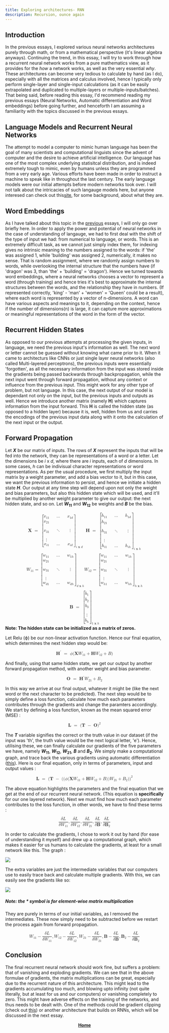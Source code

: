 ```yaml
---
title: Exploring architectures- RNN
description: Recursion, ounce again
---
```


## Introduction

In the previous essays, I explored various neural networks architectures purely through math, or from a mathematical perspective (it's linear algebra anyways). Continuing the trend, in this essay, I will try to work through how a recurrent neural network works from a pure mathematics view, as it provides for the *how* a network works, as well as the very essential *why*. These architectures can become very tedious to calculate by hand (as I do), especially with all the matrices and calculus involved, hence I typically only perform single-layer and single-input calculations (as it can be easily extrapolated and duplicated to multiple-layers or multiple-inputs/batches). That being said, before reading this essay, I'd recommend reading my previous essays (Neural Networks, Automatic differentiation and Word embeddings) before going further, and henceforth I am assuming a familiarity with the topics discussed in the previous essays.

## Language Models and Recurrent Neural Networks

The attempt to model a computer to mimic human language has been the goal of many scientists and computational linguists since the advent of computer and the desire to achieve artificial intelligence. Our language has one of the most complex underlying statisitcal distribution, and is indeed extremely tough to mimic, even by humans unless they are programmed from a very early age. Various efforts have been made in order to instruct a machine to speak like in throughout the last century. The early language models were our initial attempts before modern networks took over. I will not talk about the intricacies of such langauge models here, but anyone interesed can check out this<a href="https://d2l.ai/chapter_recurrent-neural-networks/language-model.html">site</a>, for some background, about what  they are. 

## Word Embeddings

As I have talked about this topic in the <a href="/blog/wtov/">previous</a> essays, I will only go over briefly here. In order to apply the power and potential of neural networks in the case of understanding of langauge, we had to first deal with the shift of the type of input we had: from numerical to language, or words. This is an extremely difficult task, as we cannot just simply index them, for indexing gives no intrinsic meaning to the numbers assigned to the words: if 'the' was assigned 1, while 'building' was assigned 2, numerically, it makes no sense. That is random assignment, where we randomly assign numbers to words, while overlooking the internal structure that the numbers have (if 'dragon' was 3, than 'the' + 'building' = 'dragon'). Hence we turned towards word embeddings, where a neural networks chooses a vector to represent a word (through training) and hence tries it's best to approximate the internal structures between the words, and the relationship they have in numbers. (If represented correctly, 'king' - 'man' + 'women' = 'Queen' could be a result), where each word is represented by a vector of n-dimensions. A word can have various aspects and meanings to it, depending on the context, hence if the number of dimensions(n) is large, it can capture more approximations or meaningful representations of the word in the form of the vector.

## Recurrent Hidden States

As opposed to our previous attempts at processing the given inputs, in language,  we need the previous input's information as well. The next word or letter cannot be guessed without knowing what came prior to it. When it came to architecturs like CNNs or just single layer neural networks (also called Multi-layered perceptrons), the previous inputs were essentially 'forgotten', as all the necessary information from the input was stored inside the gradients being passed backwards through backpropagation, while the next input went through forward propagation, without any context or influence from the previous input. This might work for any other type of problem, but not language. In this case, the next output of our model is dependant not only on the input, but the previous inputs and outputs as well. Hence we introduce another matrix (namely **H**) which captures information from the input forward. This **H** is called the hidden state (as opposed to a hidden layer) because it is, well, hidden from us and carries the encodings of the previous input data along with it onto the calculation of the next input or the output.

## Forward Propagation

Let <strong>*X*</strong> be our matrix of inputs. The rows of <strong>*X*</strong> represent the inputs that will be fed into the network, they can be representations of a word or a letter. Let the dimensions be *i* x *d*, where there are *i* inputs, each of *d* dimensions. In some cases, *h* can be indivisual character representations or word representations. As per the usual procedure, we first multiply the input matrix by a weight parameter, and add a bias vector to it, but in this case, we want the previous information to persist, and hence we initiate a hidden state <strong>*H*</strong>. Our output at any time step will depend upon not only the weight and bias parameters, but also this hidden state which will be used, and it'll be multiplied by another weight parameter to give our output: the next hidden state, and so on. Let <strong>*W*<sub>11</sub></strong> and <strong>*W*<sub>12</sub></strong> be weights and <strong>*B*</strong> be the bias.

<math display="block" class="tml-display" style="display:block math;"><mtable columnalign="left"><mtr><mtd class="tml-left" style="padding:0.5ex 0em 0.5ex 0em;"><mrow><mi>𝐗</mi><mtext> </mtext><mo>=</mo><mtext> </mtext><msub><mrow><mo fence="true" form="prefix">[</mo><mtable columnalign="center center center center center"><mtr><mtd style="padding-left:0em;"><msub><mi>x</mi><mn>11</mn></msub></mtd><mtd><mrow></mrow></mtd><mtd><mo>…</mo></mtd><mtd><mrow></mrow></mtd><mtd style="padding-right:0em;"><msub><mi>x</mi><mrow><mn>1</mn><mi>d</mi></mrow></msub></mtd></mtr><mtr><mtd style="padding-left:0em;"><msub><mi>x</mi><mn>21</mn></msub></mtd><mtd><mrow></mrow></mtd><mtd><mrow></mrow></mtd><mtd><mrow></mrow></mtd><mtd style="padding-right:0em;"><mrow></mrow></mtd></mtr><mtr><mtd style="padding-left:0em;"><msub><mi>x</mi><mn>31</mn></msub></mtd><mtd><mrow></mrow></mtd><mtd><mo>⋱</mo></mtd><mtd><mrow></mrow></mtd><mtd style="padding-right:0em;"><mrow><mi>⋮</mi><mspace width="0pt" height="14.944pt"></mspace></mrow></mtd></mtr><mtr><mtd style="padding-left:0em;"><mrow><mi>⋮</mi><mspace width="0pt" height="14.944pt"></mspace></mrow></mtd><mtd><mrow></mrow></mtd><mtd><mrow></mrow></mtd><mtd><mrow></mrow></mtd><mtd style="padding-right:0em;"><mrow></mrow></mtd></mtr><mtr><mtd style="padding-left:0em;"><msub><mi>x</mi><mrow><mi>i</mi><mn>1</mn></mrow></msub></mtd><mtd><mrow></mrow></mtd><mtd><mo>…</mo></mtd><mtd><mrow></mrow></mtd><mtd style="padding-right:0em;"><msub><mi>x</mi><mrow><mi>i</mi><mi>d</mi></mrow></msub></mtd></mtr></mtable><mo fence="true" form="postfix">]</mo></mrow><mrow><mi>i</mi><mtext> </mtext><mi>𝐱</mi><mtext> </mtext><mi>d</mi></mrow></msub><mtext> </mtext><mtext> </mtext><mi>𝐇</mi><mtext> </mtext><mo>=</mo><mtext> </mtext><msub><mrow><mo fence="true" form="prefix">[</mo><mtable columnalign="center center center center center"><mtr><mtd style="padding-left:0em;"><msub><mi>h</mi><mn>11</mn></msub></mtd><mtd><mrow></mrow></mtd><mtd><mo>…</mo></mtd><mtd><mrow></mrow></mtd><mtd style="padding-right:0em;"><msub><mi>h</mi><mrow><mn>1</mn><mi>d</mi></mrow></msub></mtd></mtr><mtr><mtd style="padding-left:0em;"><msub><mi>h</mi><mn>21</mn></msub></mtd><mtd><mrow></mrow></mtd><mtd><mrow></mrow></mtd><mtd><mrow></mrow></mtd><mtd style="padding-right:0em;"><mrow></mrow></mtd></mtr><mtr><mtd style="padding-left:0em;"><msub><mi>h</mi><mn>31</mn></msub></mtd><mtd><mrow></mrow></mtd><mtd><mo>⋱</mo></mtd><mtd><mrow></mrow></mtd><mtd style="padding-right:0em;"><mrow><mi>⋮</mi><mspace width="0pt" height="14.944pt"></mspace></mrow></mtd></mtr><mtr><mtd style="padding-left:0em;"><mrow><mi>⋮</mi><mspace width="0pt" height="14.944pt"></mspace></mrow></mtd><mtd><mrow></mrow></mtd><mtd><mrow></mrow></mtd><mtd><mrow></mrow></mtd><mtd style="padding-right:0em;"><mrow></mrow></mtd></mtr><mtr><mtd style="padding-left:0em;"><msub><mi>h</mi><mrow><mi>i</mi><mn>1</mn></mrow></msub></mtd><mtd><mrow></mrow></mtd><mtd><mo>…</mo></mtd><mtd><mrow></mrow></mtd><mtd style="padding-right:0em;"><msub><mi>h</mi><mrow><mi>i</mi><mi>h</mi></mrow></msub></mtd></mtr></mtable><mo fence="true" form="postfix">]</mo></mrow><mrow><mi>i</mi><mtext> </mtext><mi>𝐱</mi><mtext> </mtext><mi>h</mi></mrow></msub></mrow></mtd></mtr><mtr><mtd class="tml-left" style="padding:0.5ex 0em 0.5ex 0em;"><mrow></mrow></mtd></mtr><mtr><mtd class="tml-left" style="padding:0.5ex 0em 0.5ex 0em;"><mrow><msub><mi>W</mi><mn>11</mn></msub><mo>=</mo><msub><mrow><mo fence="true" form="prefix">[</mo><mtable columnalign="center center center center center"><mtr><mtd style="padding-left:0em;"><msub><mi>w</mi><mn>11</mn></msub></mtd><mtd><mrow></mrow></mtd><mtd><mo>…</mo></mtd><mtd><mrow></mrow></mtd><mtd style="padding-right:0em;"><msub><mi>w</mi><mrow><mn>1</mn><mi>h</mi></mrow></msub></mtd></mtr><mtr><mtd style="padding-left:0em;"><msub><mi>w</mi><mn>21</mn></msub></mtd><mtd><mrow></mrow></mtd><mtd><mrow></mrow></mtd><mtd><mrow></mrow></mtd><mtd style="padding-right:0em;"><mrow></mrow></mtd></mtr><mtr><mtd style="padding-left:0em;"><msub><mi>w</mi><mn>31</mn></msub></mtd><mtd><mrow></mrow></mtd><mtd><mo>⋱</mo></mtd><mtd><mrow></mrow></mtd><mtd style="padding-right:0em;"><mrow><mi>⋮</mi><mspace width="0pt" height="14.944pt"></mspace></mrow></mtd></mtr><mtr><mtd style="padding-left:0em;"><mrow><mi>⋮</mi><mspace width="0pt" height="14.944pt"></mspace></mrow></mtd><mtd><mrow></mrow></mtd><mtd><mrow></mrow></mtd><mtd><mrow></mrow></mtd><mtd style="padding-right:0em;"><mrow></mrow></mtd></mtr><mtr><mtd style="padding-left:0em;"><msub><mi>w</mi><mrow><mi>d</mi><mn>1</mn></mrow></msub></mtd><mtd><mrow></mrow></mtd><mtd><mo>…</mo></mtd><mtd><mrow></mrow></mtd><mtd style="padding-right:0em;"><msub><mi>w</mi><mrow><mi>d</mi><mi>h</mi></mrow></msub></mtd></mtr></mtable><mo fence="true" form="postfix">]</mo></mrow><mrow><mi>d</mi><mtext> </mtext><mi>𝐱</mi><mtext> </mtext><mi>h</mi></mrow></msub><msub><mi>W</mi><mn>12</mn></msub><mo>=</mo><msub><mrow><mo fence="true" form="prefix">[</mo><mtable columnalign="center center center center center"><mtr><mtd style="padding-left:0em;"><msub><mi>w</mi><mn>11</mn></msub></mtd><mtd><mrow></mrow></mtd><mtd><mo>…</mo></mtd><mtd><mrow></mrow></mtd><mtd style="padding-right:0em;"><msub><mi>w</mi><mrow><mn>1</mn><mi>h</mi></mrow></msub></mtd></mtr><mtr><mtd style="padding-left:0em;"><msub><mi>w</mi><mn>21</mn></msub></mtd><mtd><mrow></mrow></mtd><mtd><mrow></mrow></mtd><mtd><mrow></mrow></mtd><mtd style="padding-right:0em;"><mrow></mrow></mtd></mtr><mtr><mtd style="padding-left:0em;"><msub><mi>w</mi><mn>31</mn></msub></mtd><mtd><mrow></mrow></mtd><mtd><mo>⋱</mo></mtd><mtd><mrow></mrow></mtd><mtd style="padding-right:0em;"><mrow><mi>⋮</mi><mspace width="0pt" height="14.944pt"></mspace></mrow></mtd></mtr><mtr><mtd style="padding-left:0em;"><mrow><mi>⋮</mi><mspace width="0pt" height="14.944pt"></mspace></mrow></mtd><mtd><mrow></mrow></mtd><mtd><mrow></mrow></mtd><mtd><mrow></mrow></mtd><mtd style="padding-right:0em;"><mrow></mrow></mtd></mtr><mtr><mtd style="padding-left:0em;"><msub><mi>w</mi><mrow><mi>h</mi><mn>1</mn></mrow></msub></mtd><mtd><mrow></mrow></mtd><mtd><mo>…</mo></mtd><mtd><mrow></mrow></mtd><mtd style="padding-right:0em;"><msub><mi>w</mi><mrow><mi>h</mi><mi>h</mi></mrow></msub></mtd></mtr></mtable><mo fence="true" form="postfix">]</mo></mrow><mrow><mi>h</mi><mtext> </mtext><mi>𝐱</mi><mtext> </mtext><mi>h</mi></mrow></msub></mrow></mtd></mtr><mtr><mtd class="tml-left" style="padding:0.5ex 0em 0.5ex 0em;"><mrow></mrow></mtd></mtr><mtr><mtd class="tml-left" style="padding:0.5ex 0em 0.5ex 0em;"><mrow><mi>𝐁</mi><mtext> </mtext><mo>=</mo><mtext> </mtext><msub><mrow><mo fence="true" form="prefix">[</mo><mtable columnalign="center"><mtr><mtd style="padding-left:0em;padding-right:0em;"><msub><mi>b</mi><mn>1</mn></msub></mtd></mtr><mtr><mtd style="padding-left:0em;padding-right:0em;"><msub><mi>b</mi><mn>2</mn></msub></mtd></mtr><mtr><mtd style="padding-left:0em;padding-right:0em;"><msub><mi>b</mi><mn>3</mn></msub></mtd></mtr><mtr><mtd style="padding-left:0em;padding-right:0em;"><mrow><mi>⋮</mi><mspace width="0pt" height="14.944pt"></mspace></mrow></mtd></mtr><mtr><mtd style="padding-left:0em;padding-right:0em;"><msub><mi>b</mi><mi>h</mi></msub></mtd></mtr></mtable><mo fence="true" form="postfix">]</mo></mrow><mrow><mn>1</mn><mtext> </mtext><mi>𝐱</mi><mtext> </mtext><mi>h</mi></mrow></msub></mrow></mtd></mtr></mtable></math>
<strong>Note: The hidden state can be initialized as a matrix of zeros.</strong>

Let Relu (ϕ) be our non-linear activation function. Hence our final equation, which determines the next hidden step would be:

<math display="block" class="tml-display" style="display:block math;"><mrow><msup><mi>𝐇</mi><mo lspace="0em" rspace="0em" class="tml-prime">′</mo></msup><mtext> </mtext><mo>=</mo><mtext> </mtext><mi>ϕ</mi><mo form="prefix" stretchy="false">(</mo><mi>𝐗</mi><msub><mi>W</mi><mn>11</mn></msub><mo>+</mo><mi>𝐇</mi><msub><mi>W</mi><mn>12</mn></msub><mo>+</mo><mi>B</mi><mo form="postfix" stretchy="false">)</mo></mrow></math>

And finally, using that same hidden state, we get our output by another forward propagation method, with another weight and bias parameter.

<math display="block" class="tml-display" style="display:block math;"><mrow><mi>𝐎</mi><mtext> </mtext><mo>=</mo><mtext> </mtext><msup><mi>𝐇</mi><mo lspace="0em" rspace="0em" class="tml-prime">′</mo></msup><msub><mi>W</mi><mn>21</mn></msub><mo>+</mo><msub><mi>B</mi><mn>2</mn></msub></mrow></math>

In this way we arrive at our final output, whatever it might be (like the next word or the next character to be predicted). The next step would be to simply define a loss function, calculate how much each parameters contributes through the gradients and change the paramters accordingly. We start by defining a loss function, known as the mean squared error (MSE) :

<math display="block" class="tml-display" style="display:block math;"><mrow><mi>𝐋</mi><mtext> </mtext><mo>=</mo><mtext> </mtext><mo form="prefix" stretchy="false">(</mo><mi>𝐓</mi><mtext> </mtext><mo>−</mo><mtext> </mtext><mi>𝐎</mi><msup><mo form="postfix" stretchy="false">)</mo><mn>2</mn></msup></mrow></math>

The <strong>*T*</strong> variable signifies the correct or the truth value in our dataset (if the input was 'th', the truth value would be the next logical letter, 'e'). Hence, utilising these, we can finally calculate our gradients of the five parameters we have, namely <strong>*W*<sub>11</sub></strong>, <strong>*W*<sub>12</sub></strong>, <strong>*W*<sub>21</sub></strong>, <strong>*B*</strong> and <strong>*B*<sub>2</sub></strong>. We simply make a computational graph, and trace back the various gradients using automatic differentiation (<a href="/blog/autograd/">this</a>). Here is our final equation, only in terms of parameters, input and output values :

<math display="block" class="tml-display" style="display:block math;"><mrow><mi>𝐋</mi><mtext> </mtext><mo>=</mo><mtext> </mtext><mo form="prefix" stretchy="false">(</mo><mi>𝐓</mi><mtext> </mtext><mo>−</mo><mtext> </mtext><mo form="prefix" stretchy="false">(</mo><mo form="prefix" stretchy="false">(</mo><mi>ϕ</mi><mo form="prefix" stretchy="false">(</mo><mi>𝐗</mi><msub><mi>W</mi><mn>11</mn></msub><mo>+</mo><mi>𝐇</mi><msub><mi>W</mi><mn>12</mn></msub><mo>+</mo><mi>B</mi><mo form="postfix" stretchy="false">)</mo><mo form="postfix" stretchy="false">)</mo><msub><mi>W</mi><mn>21</mn></msub><mo>+</mo><msub><mi>B</mi><mn>2</mn></msub><mo form="postfix" stretchy="false">)</mo><msup><mo form="postfix" stretchy="false">)</mo><mn>2</mn></msup></mrow></math>

The above equation highlights the parameters and the final equation that we get at the end of our recurrent neural network. (This equation is **specifically** for our one layered network). Next we must find how much  each parameter contributes to the loss function, in other words, we have to find these terms :

<math display="block" class="tml-display" style="display:block math;"><mrow><mfrac><mrow><mi>δ</mi><mi>L</mi></mrow><mrow><mi>δ</mi><msub><mi>W</mi><mn>11</mn></msub></mrow></mfrac><mo separator="true">,</mo><mfrac><mrow><mi>δ</mi><mi>L</mi></mrow><mrow><mi>δ</mi><msub><mi>W</mi><mn>12</mn></msub></mrow></mfrac><mo separator="true">,</mo><mfrac><mrow><mi>δ</mi><mi>L</mi></mrow><mrow><mi>δ</mi><msub><mi>W</mi><mn>21</mn></msub></mrow></mfrac><mo separator="true">,</mo><mfrac><mrow><mi>δ</mi><mi>L</mi></mrow><mrow><mi>δ</mi><mi>𝐁</mi></mrow></mfrac><mo separator="true">,</mo><mfrac><mrow><mi>δ</mi><mi>L</mi></mrow><mrow><mi>δ</mi><msub><mi>𝐁</mi><mn>2</mn></msub></mrow></mfrac></mrow></math>

In order to calculate the gradients, I chose to work it out by hand (for ease of understanding it myself) and drew up a computational graph, which makes it easier for us humans to calculate the gradients, at least for a small network like this. The graph :

<img src='/media/rnn.png'>

The extra variables are just the intermediate variables that our computers use to easily trace back and calculate multiple gradients. With this, we can easily see the gradients like so: 

<img src='/media/rnng.png'>

##### Note: the * symbol is for element-wise matrix multiplication

They are purely in terms of our initial variables, as I removed the intermediates. These now simply need to be subtracted before we restart the process again from forward propagation.

<math display="block" class="tml-display" style="display:block math;"><mrow><msub><mi>W</mi><mn>11</mn></msub><mo>−</mo><mfrac><mrow><mi>δ</mi><mi>L</mi></mrow><mrow><mi>δ</mi><msub><mi>W</mi><mn>11</mn></msub></mrow></mfrac><mo separator="true">,</mo><msub><mi>W</mi><mn>12</mn></msub><mo>−</mo><mfrac><mrow><mi>δ</mi><mi>L</mi></mrow><mrow><mi>δ</mi><msub><mi>W</mi><mn>12</mn></msub></mrow></mfrac><mo separator="true">,</mo><msub><mi>W</mi><mn>21</mn></msub><mo>−</mo><mfrac><mrow><mi>δ</mi><mi>L</mi></mrow><mrow><mi>δ</mi><msub><mi>W</mi><mn>21</mn></msub></mrow></mfrac><mo separator="true">,</mo><mi>𝐁</mi><mo>−</mo><mfrac><mrow><mi>δ</mi><mi>L</mi></mrow><mrow><mi>δ</mi><mi>𝐁</mi></mrow></mfrac><mo separator="true">,</mo><msub><mi>𝐁</mi><mn>2</mn></msub><mo>−</mo><mfrac><mrow><mi>δ</mi><mi>L</mi></mrow><mrow><mi>δ</mi><msub><mi>𝐁</mi><mn>2</mn></msub></mrow></mfrac></mrow></math>

## Conclusion

The final recurrent neural network should work fine, but suffers a problem: that of vanishing and exploding gradients. We can see that in the above formulae of gradients, the matrix multiplications can be great, especially due to the recurrent nature of this architecture. This might lead to the gradients accumulating too much, and blowing upto infinity (not quite literally, but at least for us and our computers) or vanishing completely to zero. This might have adverse effects on the training of the networks, and thus needs to be dealt with. One of the methods could be gradient clipping (check out <a href="https://d2l.ai/chapter_recurrent-neural-networks/rnn-scratch.html#gradient-clipping">this</a>) or another architecture that builds on RNNs, which will be discussed in the next essay.

<p style="text-align: center;">
<strong><a href='/'>Home</a></strong>
</p>